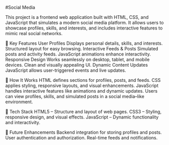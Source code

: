#Social Media

This project is a frontend web application built with HTML, CSS, and JavaScript that simulates a modern social media platform. It allows users to showcase profiles, skills, and interests, and includes interactive features to mimic real social networks.

🔹 Key Features
User Profiles
Displays personal details, skills, and interests.
Structured layout for easy browsing.
Interactive Feeds & Posts
Simulated posts and activity feeds.
JavaScript animations enhance interactivity.
Responsive Design
Works seamlessly on desktop, tablet, and mobile devices.
Clean and visually appealing UI.
Dynamic Content Updates
JavaScript allows user-triggered events and live updates.

🔹 How It Works
HTML defines sections for profiles, posts, and feeds.
CSS applies styling, responsive layouts, and visual enhancements.
JavaScript handles interactive features like animations and dynamic updates.
Users can view profiles, skills, and simulated posts in a social media–like environment.

🔹 Tech Stack
HTML5 – Structure and layout of web pages.
CSS3 – Styling, responsive design, and visual effects.
JavaScript – Dynamic functionality and interactivity.

🔹 Future Enhancements
Backend integration for storing profiles and posts.
User authentication and authorization.
Real-time feeds and notifications.
